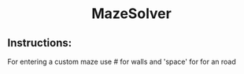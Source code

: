 <h1 align="center">
  MazeSolver
</h1>

## Instructions:
<p align="justify"> For entering a custom maze use # for walls and 'space' for for an road</p>
